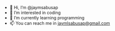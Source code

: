 - 👋 Hi, I’m @jaymsabusap
- 👀 I’m interested in coding
- 🌱 I’m currently learning programming
- 📫 You can reach me in jaymlsabusap@gmail.com

<!---
jaymsabusap/jaymsabusap is a ✨ special ✨ repository because its `README.md` (this file) appears on your GitHub profile.
You can click the Preview link to take a look at your changes.
--->
